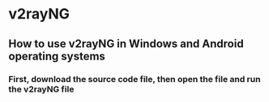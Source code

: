 # v2rayNG
<h2>How to use v2rayNG in Windows and Android operating systems</h2>


<h3>First, download the source code file, then open the file and run the v2rayNG file</h3>
